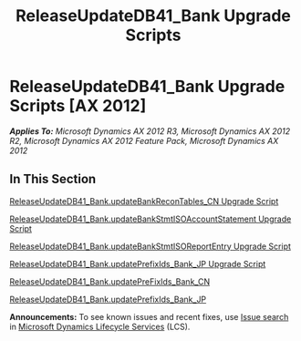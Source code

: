 ﻿---
title: ReleaseUpdateDB41_Bank Upgrade Scripts
TOCTitle: ReleaseUpdateDB41_Bank Upgrade Scripts
ms:assetid: 2240dfab-da89-4401-aae4-feb8da3785d4
ms:mtpsurl: https://msdn.microsoft.com/en-us/library/JJ684942(v=AX.60)
ms:contentKeyID: 49707144
ms.date: 05/18/2015
mtps_version: v=AX.60
---

# ReleaseUpdateDB41\_Bank Upgrade Scripts [AX 2012]


_**Applies To:** Microsoft Dynamics AX 2012 R3, Microsoft Dynamics AX 2012 R2, Microsoft Dynamics AX 2012 Feature Pack, Microsoft Dynamics AX 2012_

## In This Section

[ReleaseUpdateDB41\_Bank.updateBankReconTables\_CN Upgrade Script](releaseupdatedb41-bank-updatebankrecontables-cn-upgrade-script.md)

[ReleaseUpdateDB41\_Bank.updateBankStmtISOAccountStatement Upgrade Script](releaseupdatedb41-bank-updatebankstmtisoaccountstatement-upgrade-script.md)

[ReleaseUpdateDB41\_Bank.updateBankStmtISOReportEntry Upgrade Script](releaseupdatedb41-bank-updatebankstmtisoreportentry-upgrade-script.md)

[ReleaseUpdateDB41\_Bank.updatePrefixIds\_Bank\_JP Upgrade Script](releaseupdatedb41-bank-updateprefixids-bank-jp-upgrade-script.md)

[ReleaseUpdateDB41\_Bank.updatePreFixIds\_Bank\_CN](releaseupdatedb41-bank-updateprefixids-bank-cn.md)

[ReleaseUpdateDB41\_Bank.updatePrefixIds\_Bank\_JP](releaseupdatedb41-bank-updateprefixids-bank-jp.md)

  
**Announcements:** To see known issues and recent fixes, use [Issue search](http://go.microsoft.com/fwlink/?linkid=389258) in [Microsoft Dynamics Lifecycle Services](http://go.microsoft.com/fwlink/?linkid=306505) (LCS).

